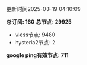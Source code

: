更新时间2025-03-19 04:10:09

**总订阅: 160**
**总节点: 29925**
- vless节点: 9480
- hysteria2节点: 2

**google ping有效节点: 711**
